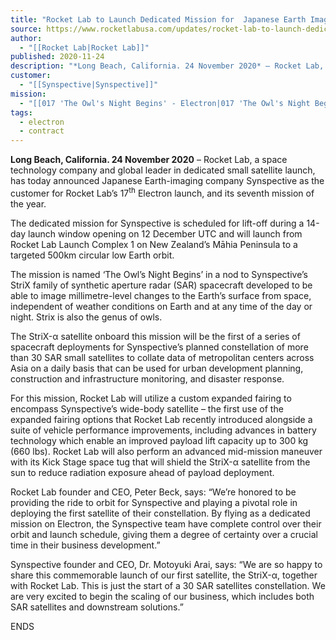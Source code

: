```yaml
---
title: "Rocket Lab to Launch Dedicated Mission for  Japanese Earth Imaging Company Synspective  "
source: https://www.rocketlabusa.com/updates/rocket-lab-to-launch-dedicated-mission-for-japanese-earth-imaging-company-synspective/
author:
  - "[[Rocket Lab|Rocket Lab]]"
published: 2020-11-24
description: "*Long Beach, California. 24 November 2020* – Rocket Lab, a space technology company and global leader in dedicated small satellite launch, has today announced Japanese Earth-imaging company Synspective as the customer for Rocket Lab’s 17th Electron launch, and its seventh mission of the year."
customer:
  - "[[Synspective|Synspective]]"
mission:
  - "[[017 'The Owl's Night Begins' - Electron|017 'The Owl's Night Begins' - Electron]]"
tags:
  - electron
  - contract
---
```

**Long Beach, California. 24 November 2020** – Rocket Lab, a space technology company and global leader in dedicated small satellite launch, has today announced Japanese Earth-imaging company Synspective as the customer for Rocket Lab’s 17<sup>th</sup> Electron launch, and its seventh mission of the year.

The dedicated mission for Synspective is scheduled for lift-off during a 14-day launch window opening on 12 December UTC and will launch from Rocket Lab Launch Complex 1 on New Zealand’s Māhia Peninsula to a targeted 500km circular low Earth orbit.

The mission is named ‘The Owl’s Night Begins’ in a nod to Synspective’s StriX family of synthetic aperture radar (SAR) spacecraft developed to be able to image millimetre-level changes to the Earth’s surface from space, independent of weather conditions on Earth and at any time of the day or night. Strix is also the genus of owls.

The StriX-α satellite onboard this mission will be the first of a series of spacecraft deployments for Synspective’s planned constellation of more than 30 SAR small satellites to collate data of metropolitan centers across Asia on a daily basis that can be used for urban development planning, construction and infrastructure monitoring, and disaster response.

For this mission, Rocket Lab will utilize a custom expanded fairing to encompass Synspective’s wide-body satellite – the first use of the expanded fairing options that Rocket Lab recently introduced alongside a suite of vehicle performance improvements, including advances in battery technology which enable an improved payload lift capacity up to 300 kg (660 lbs). Rocket Lab will also perform an advanced mid-mission maneuver with its Kick Stage space tug that will shield the StriX-α satellite from the sun to reduce radiation exposure ahead of payload deployment.

Rocket Lab founder and CEO, Peter Beck, says: “We’re honored to be providing the ride to orbit for Synspective and playing a pivotal role in deploying the first satellite of their constellation. By flying as a dedicated mission on Electron, the Synspective team have complete control over their orbit and launch schedule, giving them a degree of certainty over a crucial time in their business development.”

Synspective founder and CEO, Dr. Motoyuki Arai, says: “We are so happy to share this commemorable launch of our first satellite, the StriX-α, together with Rocket Lab. This is just the start of a 30 SAR satellites constellation. We are very excited to begin the scaling of our business, which includes both SAR satellites and downstream solutions.”

ENDS